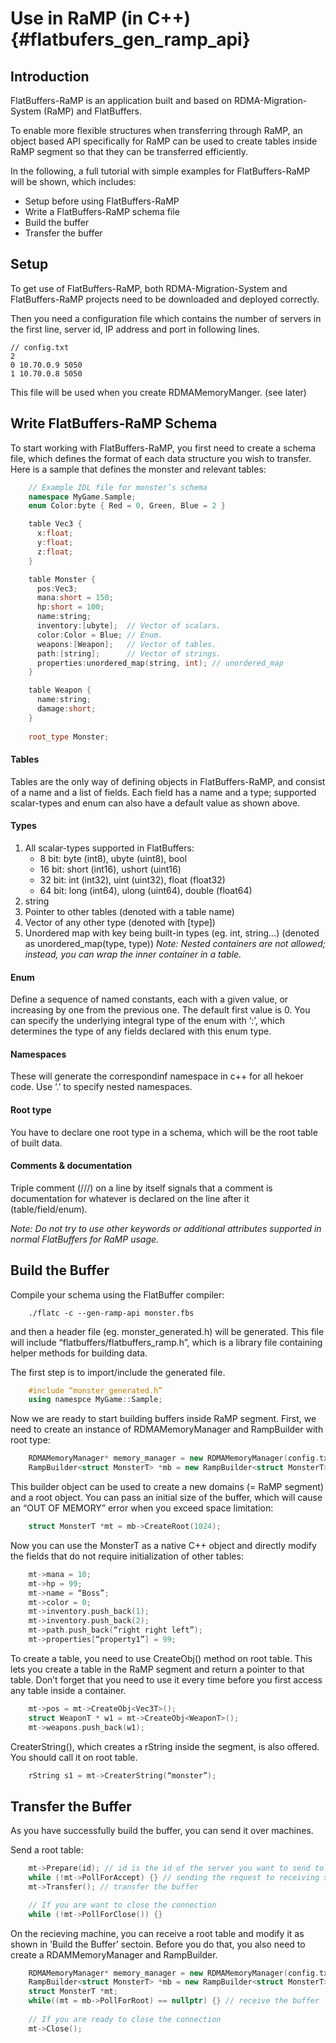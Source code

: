 Use in RaMP (in C++) {#flatbufers_gen_ramp_api}
===================

## Introduction
FlatBuffers-RaMP is an application built and based on RDMA-Migration-System (RaMP) and FlatBuffers.

To enable more flexible structures when transferring through RaMP, an object based API specifically for RaMP can be used to create tables inside RaMP segment so that they can be transferred efficiently.

In the following, a full tutorial with simple examples for FlatBuffers-RaMP will be shown, which includes:
- Setup before using FlatBuffers-RaMP
- Write a FlatBuffers-RaMP schema file
- Build the buffer
- Transfer the buffer

## Setup
To get use of FlatBuffers-RaMP, both RDMA-Migration-System and FlatBuffers-RaMP projects need to be downloaded and deployed correctly.

Then you need a configuration file which contains the number of servers in the first line, server id, IP address and port in following lines.

    // config.txt
    2
    0 10.70.0.9 5050
    1 10.70.0.8 5050

This file will be used when you create RDMAMemoryManger. (see later) 

## Write FlatBuffers-RaMP Schema
To start working with FlatBuffers-RaMP, you first need to create a schema file, which defines the format of each data structure you wish to transfer.
Here is a sample that defines the monster and relevant tables:
```cpp
    // Example IDL file for monster’s schema
    namespace MyGame.Sample;
    enum Color:byte { Red = 0, Green, Blue = 2 }

    table Vec3 {
      x:float;
      y:float;
      z:float;
    }

    table Monster {
      pos:Vec3;
      mana:short = 150;
      hp:short = 100;
      name:string;
      inventory:[ubyte];  // Vector of scalars.
      color:Color = Blue; // Enum.
      weapons:[Weapon];   // Vector of tables.
      path:[string];      // Vector of strings.
      properties:unordered_map(string, int); // unordered_map
    }

    table Weapon {
      name:string;
      damage:short;
    }
    
    root_type Monster;
```
#### Tables
Tables are the only way of defining objects in FlatBuffers-RaMP, and consist of a name and a list of fields. Each field has a name and a type; supported scalar-types and enum can also have a default value as shown above.

#### Types
1. All scalar-types supported in FlatBuffers:
   - 8 bit: byte (int8), ubyte (uint8), bool
   - 16 bit: short (int16), ushort (uint16)
   - 32 bit: int (int32), uint (uint32), float (float32)
   - 64 bit: long (int64), ulong (uint64), double (float64)
3. string
2. Pointer to other tables (denoted with a table name)
4. Vector of any other type (denoted with [type])
5. Unordered map with key being built-in types (eg. int, string…) (denoted as unordered_map(type, type))
*Note: Nested containers are not allowed; instead, you can wrap the inner container in a table.*

#### Enum
Define a sequence of named constants, each with a given value, or increasing by one from the previous one. The default first value is 0. You can specify the underlying integral type of the enum with ‘:’, which determines the type of any fields declared with this enum type.

#### Namespaces
These will generate the correspondinf namespace in c++ for all hekoer code. Use ‘.’ to specify nested namespaces.

#### Root type
You have to declare one root type in a schema, which will be the root table of built data.

#### Comments & documentation
Triple comment (///) on a line by itself signals that a comment is documentation for whatever is declared on the line after it (table/field/enum).

*Note: Do not try to use other keywords or additional attributes supported in normal FlatBuffers for RaMP usage.*

## Build the Buffer
Compile your schema using the FlatBuffer compiler:
```
    ./flatc -c --gen-ramp-api monster.fbs
```
and then a header file (eg. monster_generated.h) will be generated. This file will include “flatbuffers/flatbuffers_ramp.h”, which is a library file containing helper methods for building data.

The first step is to import/include the generated file.
```cpp
    #include “monster_generated.h”
    using namespce MyGame::Sample;
```
Now we are ready to start building buffers inside RaMP segment. First, we need to create an instance of RDMAMemoryManager and  RampBuilder with root type:
```cpp
    RDMAMemoryManager* memory_manager = new RDMAMemoryManager(config.txt, id); // id is the id of the server you currently run on 
    RampBuilder<struct MonsterT> *mb = new RampBuilder<struct MonsterT>(memory_manager);
```
This builder object can be used to create a new domains (= RaMP segment) and a root object. You can pass an initial size of the buffer, which will cause an “OUT OF MEMORY” error when you exceed space limitation:
```cpp
    struct MonsterT *mt = mb->CreateRoot(1024);
```
Now you can use the MonsterT as a native C++ object and directly modify the fields that do not require initialization of other tables:
```cpp
    mt->mana = 10;
    mt->hp = 99;
    mt->name = “Boss”;
    mt->color = 0;
    mt->inventory.push_back(1);
    mt->inventory.push_back(2);
    mt->path.push_back(“right right left”);
    mt->properties[“property1”] = 99;
```
To create a table, you need to use CreateObj() method on root table. This lets you create a table in the RaMP segment and return a pointer to that table. Don’t forget that you need to use it every time before you first access any table inside a container.
```cpp
    mt->pos = mt->CreateObj<Vec3T>();
    struct WeaponT * w1 = mt->CreateObj<WeaponT>();
    mt->weapons.push_back(w1);
```
CreaterString(), which creates a rString inside the segment, is also offered. You should call it on root table.
```cpp
    rString s1 = mt->CreaterString(“monster”);
```

## Transfer the Buffer
As you have successfully build the buffer, you can send it over machines. 

Send a root table:
```cpp
    mt->Prepare(id); // id is the id of the server you want to send to
    while (!mt->PollForAccept) {} // sending the request to receiving server
    mt->Transfer(); // transfer the buffer

    // If you are want to close the connection
    while (!mt->PollForClose()) {}
```
On the recieving machine, you can receive a root table and modify it as shown in ‘Build the Buffer’ sectoin. Before you do that, you also need to create a RDAMMemoryManager and RampBuilder.
```cpp
    RDMAMemoryManager* memory_manager = new RDMAMemoryManager(config.txt, id); // id is the id of the server you currently run on 
    RampBuilder<struct MonsterT> *mb = new RampBuilder<struct MonsterT>(memory_manager);
    struct MonsterT *mt;
    while((mt = mb->PollForRoot) == nullptr) {} // receive the buffer
    
    // If you are ready to close the connection
    mt->Close();
```
